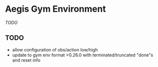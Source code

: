 # Aegis Gym Environment
*TODO*

## TODO
* allow configuration of obs/action low/high
* update to gym env format >0.26.0 with terminated/truncated "done"s and reset info
